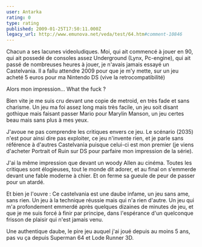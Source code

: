 ```yaml
---
user: Antarka
rating: 0
type: rating
published: 2009-01-25T17:50:11.000Z
legacy_url: http://www.emunova.net/veda/test/64.htm#comment-10846
---
```

Chacun a ses lacunes videoludiques. Moi, qui ait commencé à jouer en 90, qui ait possedé de consoles assez Underground (Lynx, Pc-engine), qui ait passé de nombreuses heures à jouer, je n'avais jamais essayé un Castelvania. Il a fallu attendre 2009 pour que je m'y mette, sur un jeu acheté 5 euros pour ma Nintendo DS (vive la retrocompatibilité)

Alors mon impression... What the fuck ?

Bien vite je me suis cru devant une copie de metroid, en très fade et sans charisme. Un jeu ma foi assez long mais très facile, un jeu soit disant gothique mais faisant passer Mario pour Marylin Manson, un jeu certes beau mais sans plus à mes yeux.

J'avoue ne pas comprendre les critiques envers ce jeu. Le scénario (2035) n'est pour ainsi dire pas exploiter, ce jeu n'invente rien, et je parle sans référence à d'autres Castelvania puisque celui-ci est mon premier (je viens d'acheter Portrait of Ruin sur DS pour parfaire mon impression de la série).

J'ai la même impression que devant un woody Allen au cinéma. Toutes les critiques sont élogieuses, tout le monde dit adorer, et au final on s'emmerde devant une fable moderne à chier. Et on ferme sa gueule de peur de passer pour un atardé.

Et bien je l'ouvre : Ce castelvania est une daube infame, un jeu sans ame, sans rien. Un jeu à la technique réussie mais qui n'a rien d'autre. Un jeu qui m'a profondement emmerdé après quelques dizaines de minutes de jeu, et que je me suis forcé à finir par principe, dans l'espérance d'un quelconque frisson de plaisir qui n'est jamais venu.

Une authentique daube, le pire jeu auquel j'ai joué depuis au moins 5 ans, pas vu ça depuis Superman 64 et Lode Runner 3D.